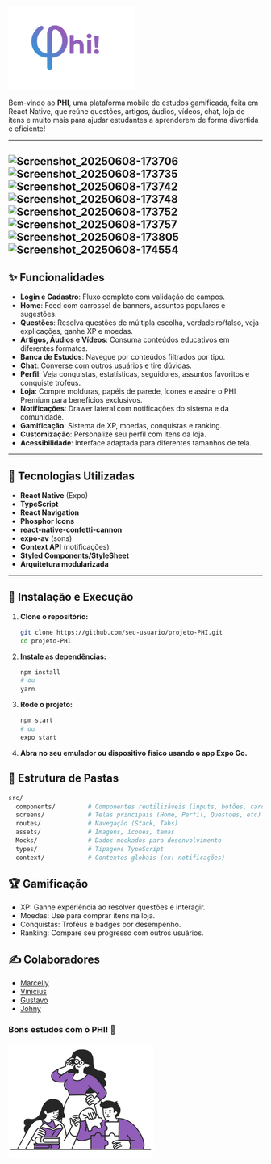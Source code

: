 ![Logo do Projeto PHI](./assets/favicon.png)

Bem-vindo ao **PHI**, uma plataforma mobile de estudos gamificada, feita em React Native, que reúne questões, artigos, áudios, vídeos, chat, loja de itens e muito mais para ajudar estudantes a aprenderem de forma divertida e eficiente!

---
![Screenshot_20250608-173706](https://github.com/user-attachments/assets/7f0c043a-d9b4-401b-afab-bc41b7d8cd80)
![Screenshot_20250608-173735](https://github.com/user-attachments/assets/cc932e37-8c33-416e-9d63-96a6c9c4988c)
![Screenshot_20250608-173742](https://github.com/user-attachments/assets/f032d40b-eb4e-4578-ad65-653e172b45fd)
![Screenshot_20250608-173748](https://github.com/user-attachments/assets/8f6ab1f8-15f5-4396-8dc2-87fa8a9f4880)
![Screenshot_20250608-173752](https://github.com/user-attachments/assets/217a5853-f39b-425d-9766-d74ae489f9ca)
![Screenshot_20250608-173757](https://github.com/user-attachments/assets/ed45f951-5ed4-4bf3-bbd5-6a82738df467)
![Screenshot_20250608-173805](https://github.com/user-attachments/assets/7270aa2e-7021-4f11-9781-334ed7bec59a)
![Screenshot_20250608-174554](https://github.com/user-attachments/assets/8059fc90-9dfd-4bd4-971d-54426588a36d)
---

## ✨ Funcionalidades

- **Login e Cadastro**: Fluxo completo com validação de campos.
- **Home**: Feed com carrossel de banners, assuntos populares e sugestões.
- **Questões**: Resolva questões de múltipla escolha, verdadeiro/falso, veja explicações, ganhe XP e moedas.
- **Artigos, Áudios e Vídeos**: Consuma conteúdos educativos em diferentes formatos.
- **Banca de Estudos**: Navegue por conteúdos filtrados por tipo.
- **Chat**: Converse com outros usuários e tire dúvidas.
- **Perfil**: Veja conquistas, estatísticas, seguidores, assuntos favoritos e conquiste troféus.
- **Loja**: Compre molduras, papéis de parede, ícones e assine o PHI Premium para benefícios exclusivos.
- **Notificações**: Drawer lateral com notificações do sistema e da comunidade.
- **Gamificação**: Sistema de XP, moedas, conquistas e ranking.
- **Customização**: Personalize seu perfil com itens da loja.
- **Acessibilidade**: Interface adaptada para diferentes tamanhos de tela.

---

## 📱 Tecnologias Utilizadas

- **React Native** (Expo)
- **TypeScript**
- **React Navigation**
- **Phosphor Icons**
- **react-native-confetti-cannon**
- **expo-av** (sons)
- **Context API** (notificações)
- **Styled Components/StyleSheet**
- **Arquitetura modularizada**

---

## 🚀 Instalação e Execução

1. **Clone o repositório:**

   ```bash
   git clone https://github.com/seu-usuario/projeto-PHI.git
   cd projeto-PHI
   ```

2. **Instale as dependências:**

    ```bash
    npm install
    # ou
    yarn
    ```
3. **Rode o projeto:**
    ```bash
    npm start
    # ou
    expo start
    ```
4. **Abra no seu emulador ou dispositivo físico usando o app Expo Go.**

## 🧩 Estrutura de Pastas

```bash
src/
  components/         # Componentes reutilizáveis (inputs, botões, cards, etc)
  screens/            # Telas principais (Home, Perfil, Questoes, etc)
  routes/             # Navegação (Stack, Tabs)
  assets/             # Imagens, ícones, temas
  Mocks/              # Dados mockados para desenvolvimento
  types/              # Tipagens TypeScript
  context/            # Contextos globais (ex: notificações)
```

## 🏆 Gamificação

- XP: Ganhe experiência ao resolver questões e interagir.
- Moedas: Use para comprar itens na loja.
- Conquistas: Troféus e badges por desempenho.
- Ranking: Compare seu progresso com outros usuários.

## ✍️ Colaboradores

- [Marcelly](https://github.com/marcyroz)
- [Vinicius](https://github.com/Vinicius-Caua)
- [Gustavo](https://github.com/PlayerBosta)
- [Johny](https://github.com/devJohnyRRS)

### **Bons estudos com o PHI! 🚀**

![Logo do Projeto PHI](./assets/people.png)
